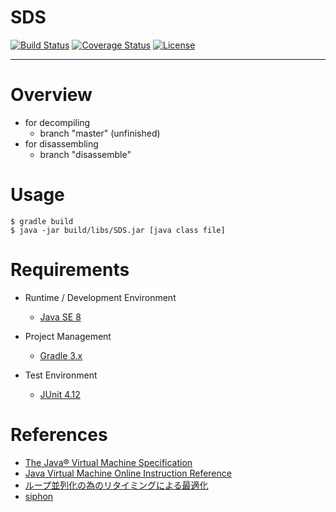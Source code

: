 # SDS

[![Build Status](https://travis-ci.org/g1144146/SDS.svg?branch=master)](https://travis-ci.org/g1144146/SDS)  [![Coverage Status](https://coveralls.io/repos/github/g1144146/SDS/badge.svg)](https://coveralls.io/github/g1144146/SDS)  [![License](https://img.shields.io/badge/license-Apache%202.0-blue.svg?style=flat)](https://github.com/g1144146/SDS/blob/master/LICENSE)

---
# Overview

* for decompiling
    * branch "master" (unfinished)
* for disassembling
    * branch "disassemble"


# Usage

    $ gradle build
    $ java -jar build/libs/SDS.jar [java class file]


# Requirements

* Runtime / Development Environment
    * [Java SE 8](http://www.oracle.com/technetwork/java/javase/overview/index.html)

* Project Management
    * [Gradle 3.x](http://gradle.org/)

* Test Environment
    * [JUnit 4.12](http://junit.org/junit4/)



# References

* [The Java® Virtual Machine Specification](https://docs.oracle.com/javase/specs/jvms/se8/html/index.html)
* [Java Virtual Machine Online Instruction Reference](http://cs.au.dk/~mis/dOvs/jvmspec/ref-Java.html)
* [ループ並列化の為のリタイミングによる最適化](http://www.is.titech.ac.jp/~sassa/lab/papers-written/09M37040-ikarashi.pdf)
* [siphon](https://github.com/tamada/siphon)
